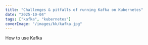 ```yaml
---
title: "Challenges & pitfalls of running Kafka on Kubernetes"
date: "2025-10-04"
tags: ["kafka", "kubernetes"]
coverImage: "/images/kk/kafka.jpg"
---
```


How to use Kafka